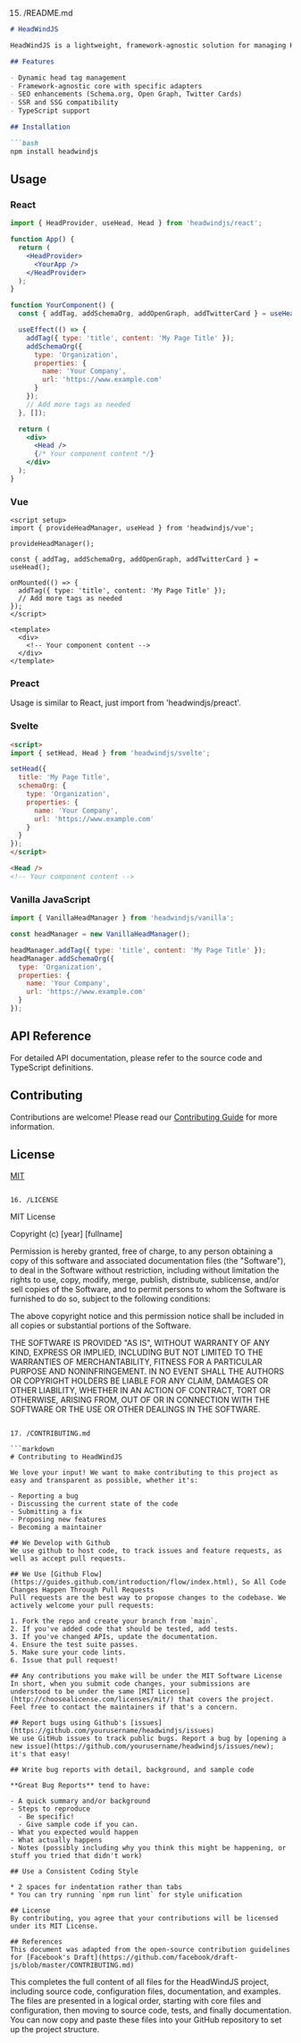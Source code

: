 15. /README.md

```markdown
# HeadWindJS

HeadWindJS is a lightweight, framework-agnostic solution for managing HTML head tags with enhanced SEO features. It supports React, Preact, Vue, Svelte, and vanilla JavaScript.

## Features

- Dynamic head tag management
- Framework-agnostic core with specific adapters
- SEO enhancements (Schema.org, Open Graph, Twitter Cards)
- SSR and SSG compatibility
- TypeScript support

## Installation

```bash
npm install headwindjs
```

## Usage

### React

```jsx
import { HeadProvider, useHead, Head } from 'headwindjs/react';

function App() {
  return (
    <HeadProvider>
      <YourApp />
    </HeadProvider>
  );
}

function YourComponent() {
  const { addTag, addSchemaOrg, addOpenGraph, addTwitterCard } = useHead();

  useEffect(() => {
    addTag({ type: 'title', content: 'My Page Title' });
    addSchemaOrg({
      type: 'Organization',
      properties: {
        name: 'Your Company',
        url: 'https://www.example.com'
      }
    });
    // Add more tags as needed
  }, []);

  return (
    <div>
      <Head />
      {/* Your component content */}
    </div>
  );
}
```

### Vue

```vue
<script setup>
import { provideHeadManager, useHead } from 'headwindjs/vue';

provideHeadManager();

const { addTag, addSchemaOrg, addOpenGraph, addTwitterCard } = useHead();

onMounted(() => {
  addTag({ type: 'title', content: 'My Page Title' });
  // Add more tags as needed
});
</script>

<template>
  <div>
    <!-- Your component content -->
  </div>
</template>
```

### Preact

Usage is similar to React, just import from 'headwindjs/preact'.

### Svelte

```html
<script>
import { setHead, Head } from 'headwindjs/svelte';

setHead({
  title: 'My Page Title',
  schemaOrg: {
    type: 'Organization',
    properties: {
      name: 'Your Company',
      url: 'https://www.example.com'
    }
  }
});
</script>

<Head />
<!-- Your component content -->
```

### Vanilla JavaScript

```javascript
import { VanillaHeadManager } from 'headwindjs/vanilla';

const headManager = new VanillaHeadManager();

headManager.addTag({ type: 'title', content: 'My Page Title' });
headManager.addSchemaOrg({
  type: 'Organization',
  properties: {
    name: 'Your Company',
    url: 'https://www.example.com'
  }
});
```

## API Reference

For detailed API documentation, please refer to the source code and TypeScript definitions.

## Contributing

Contributions are welcome! Please read our [Contributing Guide](./CONTRIBUTING.md) for more information.

## License

[MIT](./LICENSE)
```

16. /LICENSE

```
MIT License

Copyright (c) [year] [fullname]

Permission is hereby granted, free of charge, to any person obtaining a copy
of this software and associated documentation files (the "Software"), to deal
in the Software without restriction, including without limitation the rights
to use, copy, modify, merge, publish, distribute, sublicense, and/or sell
copies of the Software, and to permit persons to whom the Software is
furnished to do so, subject to the following conditions:

The above copyright notice and this permission notice shall be included in all
copies or substantial portions of the Software.

THE SOFTWARE IS PROVIDED "AS IS", WITHOUT WARRANTY OF ANY KIND, EXPRESS OR
IMPLIED, INCLUDING BUT NOT LIMITED TO THE WARRANTIES OF MERCHANTABILITY,
FITNESS FOR A PARTICULAR PURPOSE AND NONINFRINGEMENT. IN NO EVENT SHALL THE
AUTHORS OR COPYRIGHT HOLDERS BE LIABLE FOR ANY CLAIM, DAMAGES OR OTHER
LIABILITY, WHETHER IN AN ACTION OF CONTRACT, TORT OR OTHERWISE, ARISING FROM,
OUT OF OR IN CONNECTION WITH THE SOFTWARE OR THE USE OR OTHER DEALINGS IN THE
SOFTWARE.
```

17. /CONTRIBUTING.md

```markdown
# Contributing to HeadWindJS

We love your input! We want to make contributing to this project as easy and transparent as possible, whether it's:

- Reporting a bug
- Discussing the current state of the code
- Submitting a fix
- Proposing new features
- Becoming a maintainer

## We Develop with Github
We use github to host code, to track issues and feature requests, as well as accept pull requests.

## We Use [Github Flow](https://guides.github.com/introduction/flow/index.html), So All Code Changes Happen Through Pull Requests
Pull requests are the best way to propose changes to the codebase. We actively welcome your pull requests:

1. Fork the repo and create your branch from `main`.
2. If you've added code that should be tested, add tests.
3. If you've changed APIs, update the documentation.
4. Ensure the test suite passes.
5. Make sure your code lints.
6. Issue that pull request!

## Any contributions you make will be under the MIT Software License
In short, when you submit code changes, your submissions are understood to be under the same [MIT License](http://choosealicense.com/licenses/mit/) that covers the project. Feel free to contact the maintainers if that's a concern.

## Report bugs using Github's [issues](https://github.com/yourusername/headwindjs/issues)
We use GitHub issues to track public bugs. Report a bug by [opening a new issue](https://github.com/yourusername/headwindjs/issues/new); it's that easy!

## Write bug reports with detail, background, and sample code

**Great Bug Reports** tend to have:

- A quick summary and/or background
- Steps to reproduce
  - Be specific!
  - Give sample code if you can.
- What you expected would happen
- What actually happens
- Notes (possibly including why you think this might be happening, or stuff you tried that didn't work)

## Use a Consistent Coding Style

* 2 spaces for indentation rather than tabs
* You can try running `npm run lint` for style unification

## License
By contributing, you agree that your contributions will be licensed under its MIT License.

## References
This document was adapted from the open-source contribution guidelines for [Facebook's Draft](https://github.com/facebook/draft-js/blob/master/CONTRIBUTING.md)
```

This completes the full content of all files for the HeadWindJS project, including source code, configuration files, documentation, and examples. The files are presented in a logical order, starting with core files and configuration, then moving to source code, tests, and finally documentation. You can now copy and paste these files into your GitHub repository to set up the project structure.

